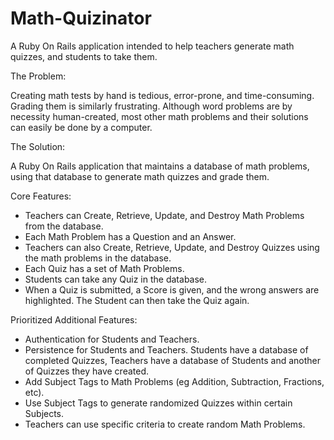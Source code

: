 Math-Quizinator
===============

A Ruby On Rails application intended to help teachers generate math quizzes, and students to take them.

The Problem:

Creating math tests by hand is tedious, error-prone, and time-consuming. Grading them is similarly frustrating. Although word problems are by necessity human-created, most other math problems and their solutions can easily be done by a computer.

The Solution:

A Ruby On Rails application that maintains a database of math problems, using that database to generate math quizzes and grade them.

Core Features:
- Teachers can Create, Retrieve, Update, and Destroy Math Problems from the database.
- Each Math Problem has a Question and an Answer.
- Teachers can also Create, Retrieve, Update, and Destroy Quizzes using the math problems in the database.
- Each Quiz has a set of Math Problems.
- Students can take any Quiz in the database.
- When a Quiz is submitted, a Score is given, and the wrong answers are highlighted. The Student can then take the Quiz again.

Prioritized Additional Features:
- Authentication for Students and Teachers.
- Persistence for Students and Teachers. Students have a database of completed Quizzes, Teachers have a database of Students and another of Quizzes they have created.
- Add Subject Tags to Math Problems (eg Addition, Subtraction, Fractions, etc).
- Use Subject Tags to generate randomized Quizzes within certain Subjects.
- Teachers can use specific criteria to create random Math Problems.
